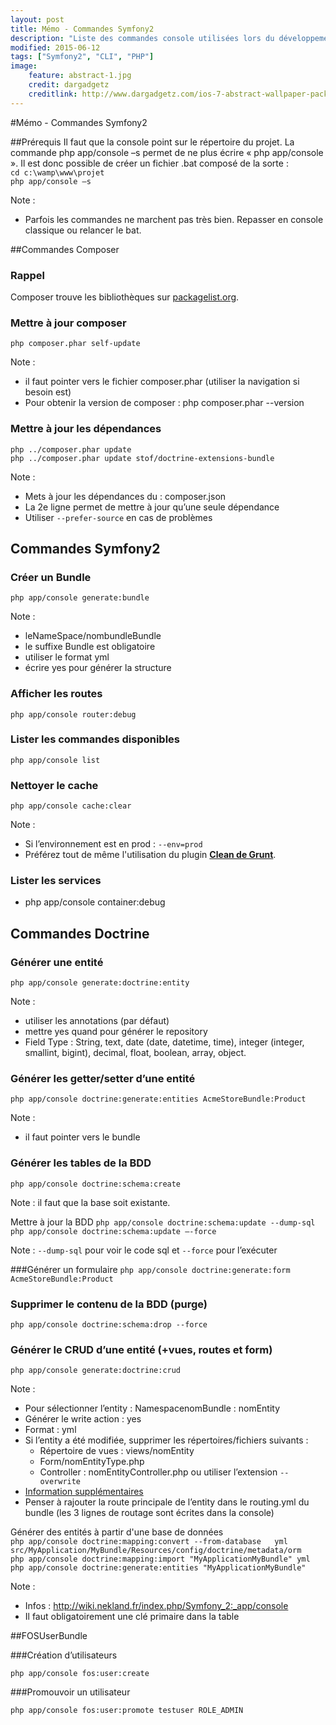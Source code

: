 ```yaml
---
layout: post
title: Mémo - Commandes Symfony2
description: "Liste des commandes console utilisées lors du développement d’un projet sous Symfony2"
modified: 2015-06-12
tags: ["Symfony2", "CLI", "PHP"]
image:
    feature: abstract-1.jpg
    credit: dargadgetz
    creditlink: http://www.dargadgetz.com/ios-7-abstract-wallpaper-pack-for-iphone-5-and-ipod-touch-retina/
---
```


#Mémo - Commandes Symfony2

##Prérequis
Il faut que la console point sur le répertoire du projet.
La commande php app/console –s permet de ne plus écrire « php app/console ». Il est donc possible de créer un fichier .bat composé de la sorte :  
`cd c:\wamp\www\projet`  
`php app/console –s`

Note :

* Parfois les commandes ne marchent pas très bien. Repasser en console classique ou relancer le bat.

##Commandes Composer

### Rappel
Composer trouve les bibliothèques sur [packagelist.org](https://packagist.org).

### Mettre à jour composer
`php composer.phar self-update`

Note :

* il faut pointer vers le fichier composer.phar (utiliser la navigation si besoin est)
* Pour obtenir la version de composer : php composer.phar --version

### Mettre à jour les dépendances
`php ../composer.phar update`  
`php ../composer.phar update stof/doctrine-extensions-bundle`


Note :

* Mets à jour les dépendances du : composer.json
* La 2e ligne permet de mettre à jour qu’une seule dépendance
* Utiliser `--prefer-source` en cas de problèmes

## Commandes Symfony2

### Créer un Bundle
`php app/console generate:bundle`

Note :

* leNameSpace/nombundleBundle
* le suffixe Bundle est obligatoire
* utiliser le format yml
* écrire yes pour générer la structure

### Afficher les routes
`php app/console router:debug`

### Lister les commandes disponibles
`php app/console list`

### Nettoyer le cache
`php app/console cache:clear`

Note :

* Si l’environnement est en prod : `--env=prod`
* Préférez tout de même l'utilisation du plugin **[Clean de Grunt](https://www.npmjs.com/package/grunt-contrib-clean)**.

### Lister les services
* php app/console container:debug

## Commandes Doctrine

### Générer une entité
`php app/console generate:doctrine:entity`

Note :

* utiliser les annotations (par défaut)
* mettre yes quand pour générer le repository
* Field Type : String, text, date (date, datetime, time), integer (integer, smallint, bigint), decimal, float, boolean, array, object.

### Générer les getter/setter d’une entité
`php app/console doctrine:generate:entities AcmeStoreBundle:Product`

Note :

* il faut pointer vers le bundle

### Générer les tables de la BDD

`php app/console doctrine:schema:create `

Note : il faut que la base soit existante.

Mettre à jour la BDD
`php app/console doctrine:schema:update --dump-sql`  
`php app/console doctrine:schema:update –-force`

Note : `--dump-sql` pour voir le code sql et `--force` pour l’exécuter

###Générer un formulaire
`php app/console doctrine:generate:form AcmeStoreBundle:Product`

### Supprimer le contenu de la BDD (purge)
`php app/console doctrine:schema:drop --force`

### Générer le CRUD d’une entité (+vues, routes et form)
`php app/console generate:doctrine:crud`

Note :

* Pour sélectionner l’entity  : NamespacenomBundle : nomEntity
* Générer le write action : yes
* Format : yml
* Si l’entity a été modifiée, supprimer les répertoires/fichiers suivants :
  * Répertoire de vues : views/nomEntity
  * Form/nomEntityType.php
  * Controller : nomEntityController.php
  ou utiliser l’extension `--overwrite`
* [Information supplémentaires](http://symfony.com/doc/2.0/bundles/SensioGeneratorBundle/commands/generate_doctrine_crud.html)
* Penser à rajouter la route principale de l’entity dans le routing.yml du bundle (les 3 lignes de routage sont écrites dans la console)

Générer des entités à partir d'une base de données  
`php app/console doctrine:mapping:convert --from-database  
yml src/MyApplication/MyBundle/Resources/config/doctrine/metadata/orm`  
`php app/console doctrine:mapping:import "MyApplicationMyBundle" yml`  
`php app/console doctrine:generate:entities "MyApplicationMyBundle"`

Note :

* Infos : http://wiki.nekland.fr/index.php/Symfony_2:_app/console
* Il faut obligatoirement une clé primaire dans la table


##FOSUserBundle

###Création d’utilisateurs

`php app/console fos:user:create`

###Promouvoir un utilisateur

`php app/console fos:user:promote testuser ROLE_ADMIN`
